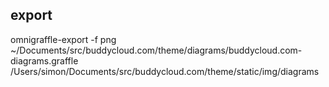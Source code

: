export
------

omnigraffle-export -f png ~/Documents/src/buddycloud.com/theme/diagrams/buddycloud.com-diagrams.graffle /Users/simon/Documents/src/buddycloud.com/theme/static/img/diagrams

